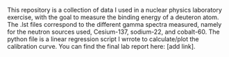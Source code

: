This repository is a collection of data I used in a nuclear physics laboratory exercise, with the goal to measure the binding energy of a deuteron atom. The .lst files correspond to the different gamma spectra measured, namely for the neutron sources used, Cesium-137, sodium-22, and cobalt-60. The python file is a linear regression script I wrrote to calculate/plot the calibration curve. You can find the final lab report here: [add link].
